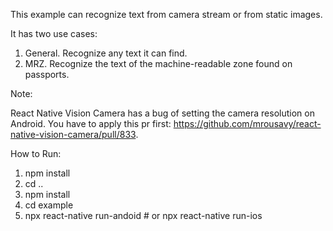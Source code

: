 This example can recognize text from camera stream or from static images.

It has two use cases:

1. General. Recognize any text it can find.
2. MRZ. Recognize the text of the machine-readable zone found on passports.

Note:

React Native Vision Camera has a bug of setting the camera resolution on Android. You have to apply this pr first: <https://github.com/mrousavy/react-native-vision-camera/pull/833>.

How to Run:

1. npm install
2. cd ..
3. npm install
4. cd example
5. npx react-native run-andoid # or npx react-native run-ios

